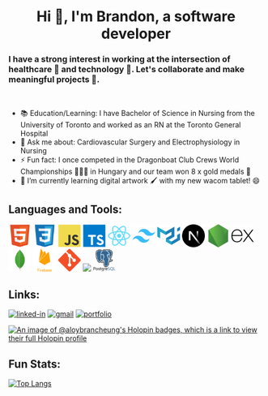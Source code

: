 <h1 align="center">Hi 👋, I'm Brandon, a software developer</h1>
<h3 align="left">I have a strong interest in working at the intersection of healthcare 🏥 and technology 📱. Let's collaborate and make meaningful projects 🤝. 
</h3>
<br>


- 📚 Education/Learning: I have Bachelor of Science in Nursing from the University of Toronto and worked as an RN at the Toronto General Hospital 
- 💬 Ask me about: Cardiovascular Surgery and Electrophysiology in Nursing 
- ⚡ Fun fact: I once competed in the Dragonboat Club Crews World Championships 🐉🚣‍♂️ in Hungary and our team won 8 x gold medals 🥇
- 🌱 I’m currently learning digital artwork 🖌️ with my new wacom tablet! 😄

## Languages and Tools:
<p align="left">
  <img width="45px" src="https://raw.githubusercontent.com/devicons/devicon/c5378d6c2510ffa0b3e4475af95618a8048d6cf1/icons/html5/html5-original.svg">
  <img width="45px" src="https://raw.githubusercontent.com/devicons/devicon/master/icons/css3/css3-original.svg">
  <img width="45px" src="https://raw.githubusercontent.com/devicons/devicon/master/icons/javascript/javascript-original.svg">
  <img width="45px" src="https://raw.githubusercontent.com/devicons/devicon/master/icons/typescript/typescript-original.svg">
  <img width="45px" src="https://raw.githubusercontent.com/devicons/devicon/master/icons/react/react-original.svg">
  <img width="45px" src="https://raw.githubusercontent.com/devicons/devicon/master/icons/tailwindcss/tailwindcss-original.svg">
  <img width="45px" src="https://github.com/devicons/devicon/blob/master/icons/materialui/materialui-original.svg">
  <img width="45px" src="https://raw.githubusercontent.com/devicons/devicon/master/icons/nextjs/nextjs-original.svg">
  <img width="45px" src="https://raw.githubusercontent.com/devicons/devicon/c5378d6c2510ffa0b3e4475af95618a8048d6cf1/icons/nodejs/nodejs-original.svg">
  <img width="45px" src="https://raw.githubusercontent.com/devicons/devicon/master/icons/express/express-original.svg">
  <img width="45px" src="https://raw.githubusercontent.com/devicons/devicon/master/icons/mongodb/mongodb-original.svg">
  <img width="45px" src="https://raw.githubusercontent.com/devicons/devicon/master/icons/firebase/firebase-plain-wordmark.svg">
  <img width="45px" src="https://raw.githubusercontent.com/devicons/devicon/c5378d6c2510ffa0b3e4475af95618a8048d6cf1/icons/git/git-original.svg">
  <img width="225px" src="https://seeklogo.com/images/R/react-query-logo-C39051C9CD-seeklogo.com.png">
  <img width="45px" src="https://raw.githubusercontent.com/devicons/devicon/master/icons/postgresql/postgresql-original-wordmark.svg">
</p>

## Links:
[![linked-in](https://img.shields.io/badge/Linked_In-0077B5?style=for-the-badge&logo=LinkedIn&logoColor=white)](https://www.linkedin.com/in/aloysiuscheung/)
[![gmail](https://img.shields.io/badge/Mail-1196AD?style=for-the-badge&logo=Gmail&logoColor=white)](mailto:brandon.cheung.dev@gmail.com)
[![portfolio](https://img.shields.io/badge/Portfolio-00C7B7?style=for-the-badge&logo=aboutdotme&logoColor=white)](https://www.brandoncheung.dev/)

[![An image of @aloybrancheung's Holopin badges, which is a link to view their full Holopin profile](https://holopin.me/aloybrancheung)](https://holopin.io/@aloybrancheung)

## Fun Stats: 
[![Top Langs](https://github-readme-stats.vercel.app/api/top-langs/?username=AloyBranCheung&layout=compact&theme=radical)](https://github.com/anuraghazra/github-readme-stats)



<!--
**import-turtle/import-turtle** is a ✨ _special_ ✨ repository because its `README.md` (this file) appears on your GitHub profile.

Here are some ideas to get you started:

- 🔭 I’m currently working on ...
- 🌱 I’m currently learning ...
- 👯 I’m looking to collaborate on ...
- 🤔 I’m looking for help with ...
- 💬 Ask me about ...
- 📫 How to reach me: ...
- 😄 Pronouns: ...
- ⚡ Fun fact: ...
-->
